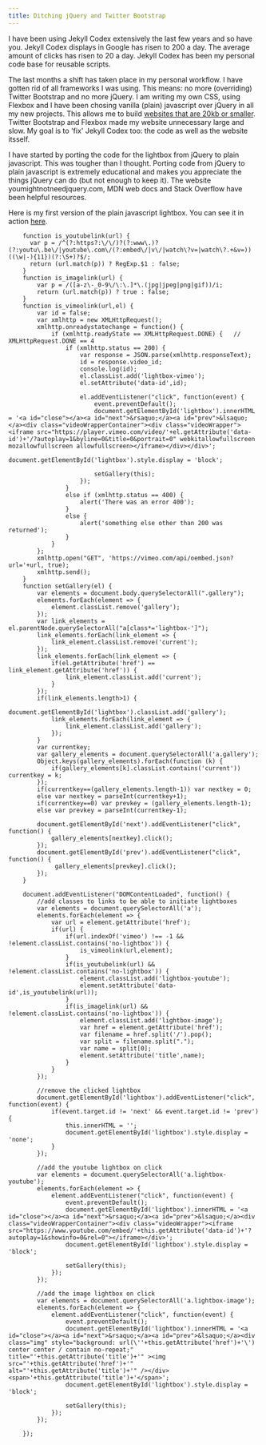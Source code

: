 ```yaml
---
title: Ditching jQuery and Twitter Bootstrap
---
```


I have been using Jekyll Codex extensively the last few years and so have you. Jekyll Codex displays in Google has risen to 200 a day. The average amount of clicks has risen to 20 a day. Jekyll Codex has been my personal code base for reusable scripts. 

The last months a shift has taken place in my personal workflow. I have gotten rid of all frameworks I was using. This means: no more (overriding) Twitter Bootstrap and no more jQuery. I am writing my own CSS, using Flexbox and I have been chosing vanilla (plain) javascript over jQuery in all my new projects. This allows me to build [websites that are 20kb or smaller](https://www.usecue.com/). Twitter Bootstrap and Flexbox made my website  unnecessary  large and slow. My goal is to 'fix' Jekyll Codex too: the code as well as the website itsself.

I have started by porting the code for the lightbox from jQuery to plain javascript. This was tougher than I thought. Porting code from jQuery to plain javascript is extremely educational and makes you appreciate the things jQuery can do (but not enough to keep it). The website youmightnotneedjquery.com, MDN web docs and Stack Overflow have been helpful resources.

Here is my first version of the plain javascript lightbox. You can see it in action [here](https://www.usecue.com/blog/the-need-for-speed-on-the-web/).

```
    function is_youtubelink(url) {
      var p = /^(?:https?:\/\/)?(?:www\.)?(?:youtu\.be\/|youtube\.com\/(?:embed\/|v\/|watch\?v=|watch\?.+&v=))((\w|-){11})(?:\S+)?$/;
      return (url.match(p)) ? RegExp.$1 : false;
    }
    function is_imagelink(url) {
        var p = /([a-z\-_0-9\/\:\.]*\.(jpg|jpeg|png|gif))/i;
        return (url.match(p)) ? true : false;
    }
    function is_vimeolink(url,el) {
        var id = false;
        var xmlhttp = new XMLHttpRequest();
        xmlhttp.onreadystatechange = function() {
            if (xmlhttp.readyState == XMLHttpRequest.DONE) {   // XMLHttpRequest.DONE == 4
                if (xmlhttp.status == 200) {
                    var response = JSON.parse(xmlhttp.responseText);
                    id = response.video_id;
                    console.log(id);
                    el.classList.add('lightbox-vimeo');
                    el.setAttribute('data-id',id);

                    el.addEventListener("click", function(event) {
                        event.preventDefault();
                        document.getElementById('lightbox').innerHTML = '<a id="close"></a><a id="next">&rsaquo;</a><a id="prev">&lsaquo;</a><div class="videoWrapperContainer"><div class="videoWrapper"><iframe src="https://player.vimeo.com/video/'+el.getAttribute('data-id')+'/?autoplay=1&byline=0&title=0&portrait=0" webkitallowfullscreen mozallowfullscreen allowfullscreen></iframe></div></div>';
                        document.getElementById('lightbox').style.display = 'block';

                        setGallery(this);
                    });
                }
                else if (xmlhttp.status == 400) {
                    alert('There was an error 400');
                }
                else {
                    alert('something else other than 200 was returned');
                }
            }
        };
        xmlhttp.open("GET", 'https://vimeo.com/api/oembed.json?url='+url, true);
        xmlhttp.send();
    }
    function setGallery(el) {
        var elements = document.body.querySelectorAll(".gallery");
        elements.forEach(element => {
            element.classList.remove('gallery');
        });
        var link_elements = el.parentNode.querySelectorAll("a[class*='lightbox-']");
        link_elements.forEach(link_element => {
            link_element.classList.remove('current');
        });
        link_elements.forEach(link_element => {
            if(el.getAttribute('href') == link_element.getAttribute('href')) {
                link_element.classList.add('current');
            }
        });
        if(link_elements.length>1) {
            document.getElementById('lightbox').classList.add('gallery');
            link_elements.forEach(link_element => {
                link_element.classList.add('gallery');
            });
        }
        var currentkey;
        var gallery_elements = document.querySelectorAll('a.gallery');
        Object.keys(gallery_elements).forEach(function (k) {
            if(gallery_elements[k].classList.contains('current')) currentkey = k;
        });
        if(currentkey==(gallery_elements.length-1)) var nextkey = 0;
        else var nextkey = parseInt(currentkey+1);
        if(currentkey==0) var prevkey = (gallery_elements.length-1);
        else var prevkey = parseInt(currentkey-1);

        document.getElementById('next').addEventListener("click", function() {
            gallery_elements[nextkey].click();
        });
        document.getElementById('prev').addEventListener("click", function() {
             gallery_elements[prevkey].click();
        });
    }

    document.addEventListener("DOMContentLoaded", function() {
        //add classes to links to be able to initiate lightboxes
        var elements = document.querySelectorAll('a');
        elements.forEach(element => {
            var url = element.getAttribute('href');
            if(url) {
                if(url.indexOf('vimeo') !== -1 && !element.classList.contains('no-lightbox')) {
                    is_vimeolink(url,element);
                }
                if(is_youtubelink(url) && !element.classList.contains('no-lightbox')) {
                    element.classList.add('lightbox-youtube');
                    element.setAttribute('data-id',is_youtubelink(url));
                }
                if(is_imagelink(url) && !element.classList.contains('no-lightbox')) {
                    element.classList.add('lightbox-image');
                    var href = element.getAttribute('href');
                    var filename = href.split('/').pop();
                    var split = filename.split(".");
                    var name = split[0];
                    element.setAttribute('title',name);
                }
            }
        });

        //remove the clicked lightbox
        document.getElementById('lightbox').addEventListener("click", function(event) {
            if(event.target.id != 'next' && event.target.id != 'prev'){
                this.innerHTML = '';
                document.getElementById('lightbox').style.display = 'none';
            }
        });
      
        //add the youtube lightbox on click
        var elements = document.querySelectorAll('a.lightbox-youtube');
        elements.forEach(element => {
            element.addEventListener("click", function(event) {
                event.preventDefault();
                document.getElementById('lightbox').innerHTML = '<a id="close"></a><a id="next">&rsaquo;</a><a id="prev">&lsaquo;</a><div class="videoWrapperContainer"><div class="videoWrapper"><iframe src="https://www.youtube.com/embed/'+this.getAttribute('data-id')+'?autoplay=1&showinfo=0&rel=0"></iframe></div>';
                document.getElementById('lightbox').style.display = 'block';

                setGallery(this);
            });
        });

        //add the image lightbox on click
        var elements = document.querySelectorAll('a.lightbox-image');
        elements.forEach(element => {
            element.addEventListener("click", function(event) {
                event.preventDefault();
                document.getElementById('lightbox').innerHTML = '<a id="close"></a><a id="next">&rsaquo;</a><a id="prev">&lsaquo;</a><div class="img" style="background: url(\''+this.getAttribute('href')+'\') center center / contain no-repeat;" title="'+this.getAttribute('title')+'" ><img src="'+this.getAttribute('href')+'" alt="'+this.getAttribute('title')+'" /></div><span>'+this.getAttribute('title')+'</span>';
                document.getElementById('lightbox').style.display = 'block';

                setGallery(this);
            });
        });

    });
```